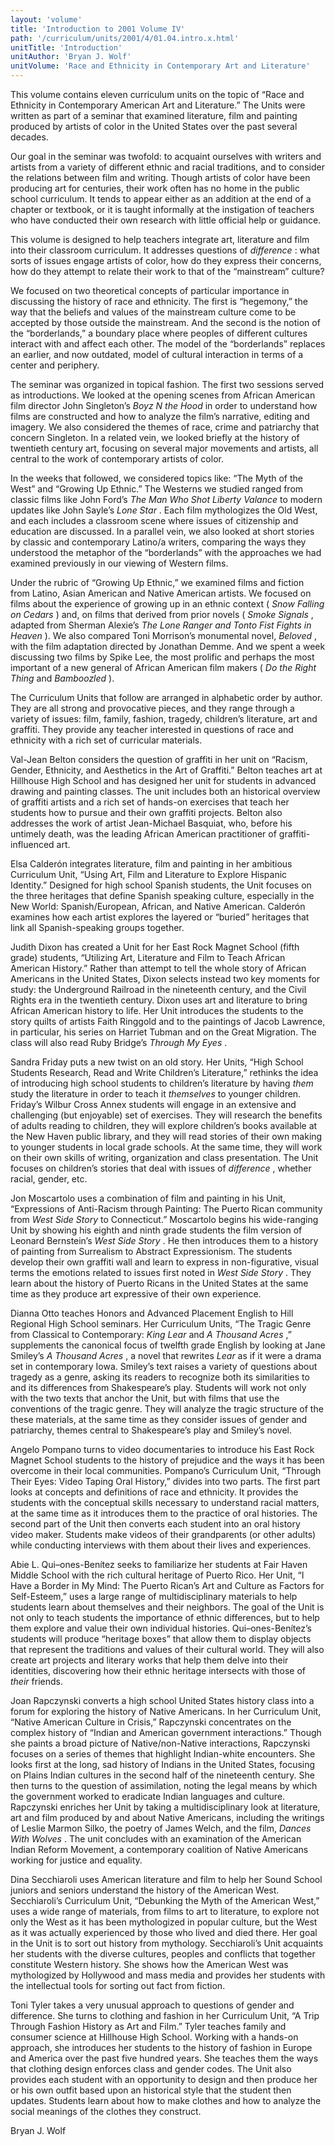 ```yaml
---
layout: 'volume'
title: 'Introduction to 2001 Volume IV'
path: '/curriculum/units/2001/4/01.04.intro.x.html'
unitTitle: 'Introduction'
unitAuthor: 'Bryan J. Wolf'
unitVolume: 'Race and Ethnicity in Contemporary Art and Literature'
---
```


<body>
<p>
  This volume contains eleven curriculum units on the topic of “Race and Ethnicity in Contemporary American Art and Literature.” The Units were written as part of a seminar that examined literature, film and painting produced by artists of color in the United States over the past several decades.
 </p>
<p>
  Our goal in the seminar was twofold: to acquaint ourselves with writers and artists from a variety of different ethnic and racial traditions, and to consider the relations between film and writing. Though artists of color have been producing art for centuries, their work often has no home in the public school curriculum. It tends to appear either as an addition at the end of a chapter or textbook, or it is taught informally at the instigation of teachers who have conducted their own research with little official help or guidance.
 </p>
<p>
  This volume is designed to help teachers integrate art, literature and film into their classroom curriculum. It addresses questions of
  <i>
   difference
  </i>
  : what sorts of issues engage artists of color, how do they express their concerns, how do they attempt to relate their work to that of the “mainstream” culture?
 </p>
<p>
  We focused on two theoretical concepts of particular importance in discussing the history of race and ethnicity. The first is “hegemony,” the way that the beliefs and values of the mainstream culture come to be accepted by those outside the mainstream. And the second is the notion of the “borderlands,” a boundary place where peoples of different cultures interact with and affect each other. The model of the “borderlands” replaces an earlier, and now outdated, model of cultural interaction in terms of a center and periphery.
 </p>
<p>
  The seminar was organized in topical fashion. The first two sessions served as introductions. We looked at the opening scenes from African American film director John Singleton’s
  <i>
   Boyz N the Hood
  </i>
  in order to understand how films are constructed and how to analyze the film’s narrative, editing and imagery. We also considered the themes of race, crime and patriarchy that concern Singleton. In a related vein, we looked briefly at the history of twentieth century art, focusing on several major movements and artists, all central to the work of contemporary artists of color.
 </p>
<p>
  In the weeks that followed, we considered topics like: “The Myth of the West” and “Growing Up Ethnic.” The Westerns we studied ranged from classic films like John Ford’s
  <i>
   The Man Who Shot Liberty Valance
  </i>
  to modern updates like John Sayle’s
  <i>
   Lone Star
  </i>
  . Each film mythologizes the Old West, and each includes a classroom scene where issues of citizenship and education are discussed. In a parallel vein, we also looked at short stories by classic and contemporary Latino/a writers, comparing the ways they understood the metaphor of the “borderlands” with the approaches we had examined previously in our viewing of Western films.
 </p>
<p>
  Under the rubric of “Growing Up Ethnic,” we examined films and fiction from Latino, Asian American and Native American artists. We focused on films about the experience of growing up in an ethnic context (
  <i>
   Snow Falling on Cedars
  </i>
  ) and, on films that derived from prior novels (
  <i>
   Smoke Signals
  </i>
  , adapted from Sherman Alexie’s
  <i>
   The Lone Ranger and Tonto Fist Fights in Heaven
  </i>
  ). We also compared Toni Morrison’s monumental novel,
  <i>
   Beloved
  </i>
  , with the film adaptation directed by Jonathan Demme. And we spent a week discussing two films by Spike Lee, the most prolific and perhaps the most important of a new general of African American film makers (
  <i>
   Do the Right Thing
  </i>
  and
  <i>
   Bamboozled
  </i>
  ).
 </p>
<p>
  The Curriculum Units that follow are arranged in alphabetic order by author. They are all strong and provocative pieces, and they range through a variety of issues: film, family, fashion, tragedy, children’s literature, art and graffiti. They provide any teacher interested in questions of race and ethnicity with a rich set of curricular materials.
 </p>
<p>
  Val-Jean Belton considers the question of graffiti in her unit on “Racism, Gender, Ethnicity, and Aesthetics in the Art of Graffiti.” Belton teaches art at Hillhouse High School and has designed her unit for students in advanced drawing and painting classes. The unit includes both an historical overview of graffiti artists and a rich set of hands-on exercises that teach her students how to pursue and their own graffiti projects. Belton also addresses the work of artist Jean-Michael Basquiat, who, before his untimely death, was the leading African American practitioner of graffiti-influenced art.
 </p>
<p>
  Elsa Calderón integrates literature, film and painting in her ambitious Curriculum Unit, “Using Art, Film and Literature to Explore Hispanic Identity.” Designed for high school Spanish students, the Unit focuses on the three heritages that define Spanish speaking culture, especially in the New World: Spanish/European, African, and Native American. Calderón examines how each artist explores the layered or “buried” heritages that link all Spanish-speaking groups together.
 </p>
<p>
  Judith Dixon has created a Unit for her East Rock Magnet School (fifth grade) students, “Utilizing Art, Literature and Film to Teach African American History.” Rather than attempt to tell the whole story of African Americans in the United States, Dixon selects instead two key moments for study: the Underground Railroad in the nineteenth century, and the Civil Rights era in the twentieth century. Dixon uses art and literature to bring African American history to life. Her Unit introduces the students to the story quilts of artists Faith Ringgold and to the paintings of Jacob Lawrence, in particular, his series on Harriet Tubman and on the Great Migration. The class will also read Ruby Bridge’s
  <i>
   Through My Eyes
  </i>
  .
 </p>
<p>
  Sandra Friday puts a new twist on an old story. Her Units, “High School Students Research, Read and Write Children’s Literature,” rethinks the idea of introducing high school students to children’s literature by having
  <i>
   them
  </i>
  study the literature in order to teach it
  <i>
   themselves
  </i>
  to younger children. Friday’s Wilbur Cross Annex students will engage in an extensive and challenging (but enjoyable) set of exercises. They will research the benefits of adults reading to children, they will explore children’s books available at the New Haven public library, and they will read stories of their own making to younger students in local grade schools. At the same time, they will work on their own skills of writing, organization and class presentation. The Unit focuses on children’s stories that deal with issues of
  <i>
   difference
  </i>
  , whether racial, gender, etc.
 </p>
<p>
  Jon Moscartolo uses a combination of film and painting in his Unit, “Expressions of Anti-Racism through Painting: The Puerto Rican community from
  <i>
   West Side Story
  </i>
  to Connecticut.” Moscartolo begins his wide-ranging Unit by showing his eighth and ninth grade students the film version of Leonard Bernstein’s
  <i>
   West Side Story
  </i>
  . He then introduces them to a history of painting from Surrealism to Abstract Expressionism. The students develop their own graffiti wall and learn to express in non-figurative, visual terms the emotions related to issues first noted in
  <i>
   West Side Story
  </i>
  . They learn about the history of Puerto Ricans in the United States at the same time as they produce art expressive of their own experience.
 </p>
<p>
  Dianna Otto teaches Honors and Advanced Placement English to Hill Regional High School seminars. Her Curriculum Units, “The Tragic Genre from Classical to Contemporary:
  <i>
   King Lear
  </i>
  and
  <i>
   A Thousand Acres
  </i>
  ,” supplements the canonical focus of twelfth grade English by looking at Jane Smiley’s
  <i>
   A Thousand Acres
  </i>
  , a novel that rewrites
  <i>
   Lear
  </i>
  as if it were a drama set in contemporary Iowa. Smiley’s text raises a variety of questions about tragedy as a genre, asking its readers to recognize both its similarities to and its differences from Shakespeare’s play. Students will work not only with the two texts that anchor the Unit, but with films that use the conventions of the tragic genre. They will analyze the tragic structure of the these materials, at the same time as they consider issues of gender and patriarchy, themes central to Shakespeare’s play and Smiley’s novel.
 </p>
<p>
  Angelo Pompano turns to video documentaries to introduce his East Rock Magnet School students to the history of prejudice and the ways it has been overcome in their local communities. Pompano’s Curriculum Unit, “Through Their Eyes: Video Taping Oral History,” divides into two parts. The first part looks at concepts and definitions of race and ethnicity. It provides the students with the conceptual skills necessary to understand racial matters, at the same time as it introduces them to the practice of oral histories. The second part of the Unit then converts each student into an oral history video maker. Students make videos of their grandparents (or other adults) while conducting interviews with them about their lives and experiences.
 </p>
<p>
  Abie L. Qui–ones-Benítez seeks to familiarize her students at Fair Haven Middle School with the rich cultural heritage of Puerto Rico. Her Unit, “I Have a Border in My Mind: The Puerto Rican’s Art and Culture as Factors for Self-Esteem,” uses a large range of multidisciplinary materials to help students learn about themselves and their neighbors. The goal of the Unit is not only to teach students the importance of ethnic differences, but to help them explore and value their own individual histories. Qui–ones-Benítez’s students will produce “heritage boxes” that allow them to display objects that represent the traditions and values of their cultural world. They will also create art projects and literary works that help them delve into their identities, discovering how their ethnic heritage intersects with those of
  <i>
   their
  </i>
  friends.
 </p>
<p>
  Joan Rapczynski converts a high school United States history class into a forum for exploring the history of Native Americans. In her Curriculum Unit, “Native American Culture in Crisis,” Rapczynski concentrates on the complex history of “Indian and American government interactions.” Though she paints a broad picture of Native/non-Native interactions, Rapczynski focuses on a series of themes that highlight Indian-white encounters. She looks first at the long, sad history of Indians in the United States, focusing on Plains Indian cultures in the second half of the nineteenth century. She then turns to the question of assimilation, noting the legal means by which the government worked to eradicate Indian languages and culture. Rapczynski enriches her Unit by taking a multidisciplinary look at literature, art and film produced by and about Native Americans, including the writings of Leslie Marmon Silko, the poetry of James Welch, and the film,
  <i>
   Dances With Wolves
  </i>
  . The unit concludes with an examination of the American Indian Reform Movement, a contemporary coalition of Native Americans working for justice and equality.
 </p>
<p>
  Dina Secchiaroli uses American literature and film to help her Sound School juniors and seniors understand the history of the American West. Secchiaroli’s Curriculum Unit, “Debunking the Myth of the American West,” uses a wide range of materials, from films to art to literature, to explore not only the West as it has been mythologized in popular culture, but the West as it was actually experienced by those who lived and died there. Her goal in the Unit is to sort out history from mythology. Secchiaroli’s Unit acquaints her students with the diverse cultures, peoples and conflicts that together constitute Western history. She shows how the American West was mythologized by Hollywood and mass media and provides her students with the intellectual tools for sorting out fact from fiction.
 </p>
<p>
  Toni Tyler takes a very unusual approach to questions of gender and difference. She turns to clothing and fashion in her Curriculum Unit, “A Trip Through Fashion History as Art and Film.” Tyler teaches family and consumer science at Hillhouse High School. Working with a hands-on approach, she introduces her students to the history of fashion in Europe and America over the past five hundred years. She teaches them the ways that clothing design enforces class and gender codes. The Unit also provides each student with an opportunity to design and then produce her or his own outfit based upon an historical style that the student then updates. Students learn about how to make clothes and how to analyze the social meanings of the clothes they construct.
 </p>
<p>
  Bryan J. Wolf
 </p>

</body>
